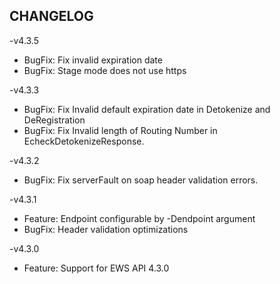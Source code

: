 CHANGELOG
---------
-v4.3.5
* BugFix: Fix invalid expiration date
* BugFix: Stage mode does not use https

-v4.3.3
* BugFix: Fix Invalid default expiration date in Detokenize and DeRegistration
* BugFix: Fix Invalid length of Routing Number in EcheckDetokenizeResponse.

-v4.3.2
* BugFix: Fix serverFault on soap header validation errors.

-v4.3.1
* Feature: Endpoint configurable by -Dendpoint argument
* BugFix: Header validation optimizations

-v4.3.0
* Feature: Support for EWS API 4.3.0